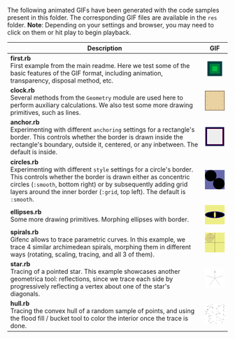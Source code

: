 The following animated GIFs have been generated with the code samples present in this folder. The corresponding GIF files are available in the `res` folder.
**Note**: Depending on your settings and browser, you may need to click on them or hit play to begin playback.

|Description|GIF|
|---|:---:|
|**first.rb** <br>First example from the main readme. Here we test some of the basic features of the GIF format, including animation, transparency, disposal method, etc.|![First example GIF](../res/first_a.gif)|
|**clock.rb** <br>Several methods from the `Geometry` module are used here to perform auxiliary calculations. We also test some more drawing primitives, such as lines.|![Clock GIF](../res/clock.gif)|
|**anchor.rb** <br>Experimenting with different `anchoring` settings for a rectangle's border. This controls whether the border is drawn inside the rectangle's boundary, outside it, centered, or any inbetween. The default is inside.|![Anchor GIF](../res/anchor.gif)|
|**circles.rb** <br>Experimenting with different `style` settings for a circle's border. This controls whether the border is drawn either as concentric circles (`:smooth`, bottom right) or by subsequently adding grid layers around the inner border (`:grid`, top left). The default is `:smooth`.|![Circles GIF](../res/circles.gif)|
|**ellipses.rb** <br>Some more drawing primitives. Morphing ellipses with border.|![Ellipses GIF](../res/ellipses.gif)|
|**spirals.rb** <br>Gifenc allows to trace parametric curves. In this example, we trace 4 similar archimedean spirals, morphing them in different ways (rotating, scaling, tracing, and all 3 of them). |![Spirals GIF](../res/spirals.gif)|
|**star.rb** <br>Tracing of a pointed star. This example showcases another geometrica tool: reflections, since we trace each side by progressively reflecting a vertex about one of the star's diagonals. |![Star GIF](../res/star.gif)|
|**hull.rb** <br>Tracing the convex hull of a random sample of points, and using the flood fill / bucket tool to color the interior once the trace is done. |![Convex hull GIF](../res/hull.gif)|